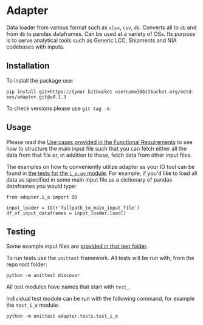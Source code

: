 # Adapter

Data loader from various format such as `xlsx`, `csv`, `db`. Converts all to `db` and from `db` to pandas dataframes. Can be used at a variety of OSs. Its purpose is to serve analytical tools such as Generic LCC, Shipments and NIA codebases with inputs.

## Installation

To install the package use:
```
pip install git+https://{your bitbucket username}@bitbucket.org/eetd-ees/adapter.git@v0.1.3
```
To check versions please use `git tag -n`.

## Usage

Please read the [Use cases provided in the Functional Requirements](https://bitbucket.org/eetd-ees/adapter/wiki/Functional%20Requirements) to see how to structure the main input file such that you can fetch either all the data from that file or, in addition to those, fetch data from other input files.

The examples on how to conveniently utilize adapter as your IO tool can be found in [the tests for the `i_o.py` module](https://bitbucket.org/eetd-ees/adapter/src/master/adapter/tests/test_i_o.py). For example, if
you'd like to load all data as specified in some main input file as a
dictionary of pandas dataframes you would type:

```
from adapter.i_o import IO

input_loader = IO(r'fullpath_to_main_input_file')
df_of_input_dataframes = input_loader.load()
```
## Testing

Some example input files are [provided in that test folder](https://bitbucket.org/eetd-ees/adapter/src/master/adapter/tests/).

To run tests use the `unittest` framework. All tests will be run with, from the repo root folder:
```
python -m unittest discover
```

All test modules have names that start with `test_`.

Individual test module can be run with the following command, for example the `test_i_o` module:
```
python -m unittest adapter.tests.test_i_o
```

